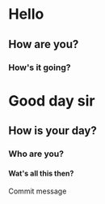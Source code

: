 #  Hello
## How are you?
### How's it going?
# Good day sir
## How is your day?
### Who are you?
#### Wat's all this then?

Commit message
